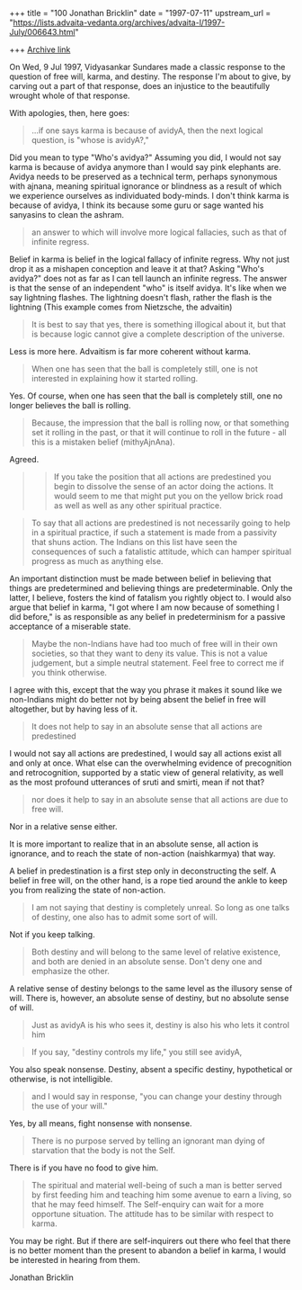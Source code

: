 +++
title = "100 Jonathan Bricklin"
date = "1997-07-11"
upstream_url = "https://lists.advaita-vedanta.org/archives/advaita-l/1997-July/006643.html"

+++
[Archive link](https://lists.advaita-vedanta.org/archives/advaita-l/1997-July/006643.html)

On Wed, 9 Jul 1997, Vidyasankar Sundares made a classic response to the
question of free will, karma, and destiny.  The response I'm about to give,
by carving out a part of that response, does an injustice to the
beautifully wrought whole of that response.

With apologies, then, here goes:


>...if one says karma is because of avidyA, then the next logical
>question, is "whose is avidyA?,"

Did you mean to type "Who's avidya?"  Assuming you did,  I would not say
karma is because of avidya anymore than I would say pink elephants are.
Avidya needs to be preserved as a technical term, perhaps synonymous with
ajnana, meaning spiritual ignorance or blindness as a result of which we
experience ourselves as individuated body-minds.  I don't think karma is
because of avidya, I think its because some guru or sage wanted his
sanyasins to clean the ashram.

>an answer to which will involve more
>logical fallacies, such as that of infinite regress.

Belief in karma is belief in the logical fallacy of infinite regress.  Why
not just drop it as a mishapen conception and leave it at that?  Asking
"Who's avidya?" does not as far as I can tell launch an infinite regress.
The answer is that the sense of an independent "who" is itself avidya.
It's like when we say lightning flashes.  The lightning doesn't flash,
rather the flash is the lightning (This example comes from Nietzsche, the
advaitin)

>It is best to say
>that yes, there is something illogical about it, but that is because logic
>cannot give a complete description of the universe.


Less is more here.  Advaitism is far more coherent without karma.



>When one has seen that the ball is completely still, one is not interested
>in explaining how it started rolling.

Yes.  Of course, when one has seen that the ball is completely still, one
no
longer believes the ball is rolling.

>Because, the impression that the
>ball is rolling now, or that something set it rolling in the past, or that
>it will continue to roll in the future - all this is a mistaken belief
>(mithyAjnAna).

Agreed.

> >If you take the position that all actions are predestined you begin to
> >dissolve the sense of an actor doing the actions.  It would seem to me
that
> >might put you on the yellow brick road as well as well as any other
> >spiritual practice.

>To say that all actions are predestined is not necessarily going to help
>in a spiritual practice, if such a statement is made from a passivity that
>shuns action. The Indians on this list have seen the consequences of such
>a fatalistic attitude, which can hamper spiritual progress as much as
>anything else.

An important distinction must be made between belief in believing that
things are predetermined and believing things are predeterminable.  Only
the latter, I believe, fosters the kind of fatalism you rightly object to.
I would also argue that belief in karma, "I got where I am now because of
something I did before," is as responsible as any belief in predeterminism
for a passive acceptance of a miserable state.

>Maybe the non-Indians have had too much of free will in
>their own societies, so that they want to deny its value. This is not a
>value judgement, but a simple neutral statement. Feel free to correct me
>if you think otherwise.

I agree with this, except that the way you phrase it makes it sound like we
non-Indians might do better not by being absent the belief in free will
altogether, but by having less of it.

>It does not help to say in an absolute sense that all actions are
>predestined

I would not say all actions are predestined, I would say all actions exist
all and only at once.  What else can the overwhelming evidence of
precognition and retrocognition, supported by a static view of general
relativity, as well as the most profound utterances of sruti and smirti,
mean if not that?

>nor does it help to say in an absolute sense that all actions
>are due to free will.

 Nor in a relative sense either.


It is more important to realize that in an absolute
sense, all action is ignorance, and to reach the state of non-action
(naishkarmya) that way.

 A belief in predestination is a first step only in deconstructing the
self.  A belief in free will, on the other hand, is a rope tied around the
ankle to keep you from realizing the state of non-action.

>I am not saying that destiny is completely unreal.
>So long as one talks of destiny, one also has to admit some sort of will.

Not if you keep talking.

>Both destiny and will belong to the same level of relative existence, and
>both are denied in an absolute sense. Don't deny one and emphasize the
>other.

A relative sense of destiny belongs to the same level as the illusory sense
of will.
There is, however, an absolute sense of destiny, but no absolute sense of
will.

>Just as avidyA is his who sees it, destiny is also his who lets it control
>him


> If you say, "destiny
>controls my life," you still see avidyA,

You also speak nonsense.  Destiny, absent a specific destiny, hypothetical
or otherwise, is not intelligible.

>and I would say in response, "you
>can change your destiny through the use of your will."

Yes, by all means, fight nonsense with nonsense.





> There is no purpose
>served by telling an ignorant man dying of starvation that the body is not
>the Self.

There is if you have no food to give him.

>The spiritual and material well-being of such a man is better
>served by first feeding him and teaching him some avenue to earn a living,
>so that he may feed himself. The Self-enquiry can wait for a more
>opportune situation. The attitude has to be similar with respect to
>karma.


You may be right.  But if there are self-inquirers out there who feel that
there is no better moment than the present to abandon a belief in karma, I
would be interested in hearing from them.



Jonathan Bricklin

